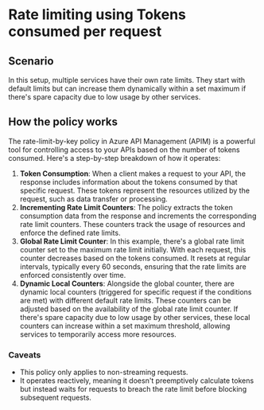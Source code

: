 # Rate limiting using Tokens consumed per request

## Scenario

In this setup, multiple services have their own rate limits. They start with default limits but can increase them dynamically within a set maximum if there's spare capacity due to low usage by other services.

## How the policy works

The rate-limit-by-key policy in Azure API Management (APIM) is a powerful tool for controlling access to your APIs based on the number of tokens consumed. Here's a step-by-step breakdown of how it operates:

1. **Token Consumption**: When a client makes a request to your API, the response includes information about the tokens consumed by that specific request. These tokens represent the resources utilized by the request, such as data transfer or processing.
2. **Incrementing Rate Limit Counters**: The policy extracts the token consumption data from the response and increments the corresponding rate limit counters. These counters track the usage of resources and enforce the defined rate limits.
3. **Global Rate Limit Counter**: In this example, there's a global rate limit counter set to the maximum rate limit initially. With each request, this counter decreases based on the tokens consumed. It resets at regular intervals, typically every 60 seconds, ensuring that the rate limits are enforced consistently over time.
4. **Dynamic Local Counters**: Alongside the global counter, there are dynamic local counters (triggered for specific request if the conditions are met) with different default rate limits. These counters can be adjusted based on the availability of the global rate limit counter. If there's spare capacity due to low usage by other services, these local counters can increase within a set maximum threshold, allowing services to temporarily access more resources.

### Caveats

- This policy only applies to non-streaming requests.
- It operates reactively, meaning it doesn't preemptively calculate tokens but instead waits for requests to breach the rate limit before blocking subsequent requests.